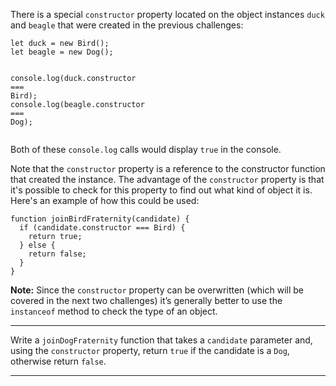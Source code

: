 <div class="challenge-instructions object-oriented-programming"><div><section id="description">
<p>There is a special <code>constructor</code> property located on the object instances <code>duck</code> and <code>beagle</code> that were created in the previous challenges:</p>
<pre class="language-js"><code class="language-js"><span class="token keyword">let</span> duck <span class="token operator">=</span> <span class="token keyword">new</span> <span class="token class-name">Bird</span><span class="token punctuation">(</span><span class="token punctuation">)</span><span class="token punctuation">;</span>
<span class="token keyword">let</span> beagle <span class="token operator">=</span> <span class="token keyword">new</span> <span class="token class-name">Dog</span><span class="token punctuation">(</span><span class="token punctuation">)</span><span class="token punctuation">;</span>

console<span class="token punctuation">.</span><span class="token function">log</span><span class="token punctuation">(</span>duck<span class="token punctuation">.</span>constructor <span class="token operator">===</span> Bird<span class="token punctuation">)</span><span class="token punctuation">;</span> 
console<span class="token punctuation">.</span><span class="token function">log</span><span class="token punctuation">(</span>beagle<span class="token punctuation">.</span>constructor <span class="token operator">===</span> Dog<span class="token punctuation">)</span><span class="token punctuation">;</span>
</code></pre>
<p>Both of these <code>console.log</code> calls would display <code>true</code> in the console.</p>
<p>Note that the <code>constructor</code> property is a reference to the constructor function that created the instance. The advantage of the <code>constructor</code> property is that it's possible to check for this property to find out what kind of object it is. Here's an example of how this could be used:</p>
<pre class="language-js"><code class="language-js"><span class="token keyword">function</span> <span class="token function">joinBirdFraternity</span><span class="token punctuation">(</span><span class="token parameter">candidate</span><span class="token punctuation">)</span> <span class="token punctuation">{</span>
  <span class="token keyword">if</span> <span class="token punctuation">(</span>candidate<span class="token punctuation">.</span>constructor <span class="token operator">===</span> Bird<span class="token punctuation">)</span> <span class="token punctuation">{</span>
    <span class="token keyword">return</span> <span class="token boolean">true</span><span class="token punctuation">;</span>
  <span class="token punctuation">}</span> <span class="token keyword">else</span> <span class="token punctuation">{</span>
    <span class="token keyword">return</span> <span class="token boolean">false</span><span class="token punctuation">;</span>
  <span class="token punctuation">}</span>
<span class="token punctuation">}</span>
</code></pre>
<p><strong>Note:</strong> Since the <code>constructor</code> property can be overwritten (which will be covered in the next two challenges) it’s generally better to use the <code>instanceof</code> method to check the type of an object.</p>
</section></div><hr/><div><section id="instructions">
<p>Write a <code>joinDogFraternity</code> function that takes a <code>candidate</code> parameter and, using the <code>constructor</code> property, return <code>true</code> if the candidate is a <code>Dog</code>, otherwise return <code>false</code>.</p>
</section></div><hr/></div>